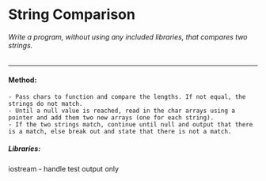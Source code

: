# String Comparison
###### Write a program, without using any included libraries, that compares two strings.
---
#### Method:
	- Pass chars to function and compare the lengths. If not equal, the strings do not match.  
	- Until a null value is reached, read in the char arrays using a pointer and add them two new arrays (one for each string).  
	- If the two strings match, continue until null and output that there is a match, else break out and state that there is not a match.  

##### Libraries:  
iostream - handle test output only  